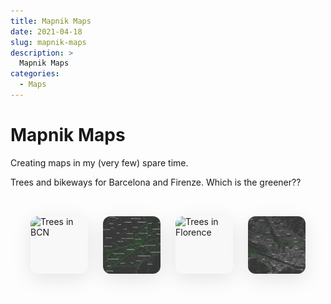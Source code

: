 ```yaml
---
title: Mapnik Maps
date: 2021-04-18
slug: mapnik-maps
description: >
  Mapnik Maps
categories:
  - Maps
---
```

# Mapnik Maps

Creating maps in my (very few) spare time.

Trees and bikeways for Barcelona and Firenze. 
Which is the greener?? 

<style>
    .photo-grid-2025 {
        display: grid;
        grid-template-columns: repeat(2, 1fr);
        gap: 1.5rem;
        max-width: 1200px;
        margin: 0 auto;
        padding: 2rem;
    }
    
    .photo-item {
        position: relative;
        border-radius: 12px;
        overflow: hidden;
        aspect-ratio: 1;
        box-shadow: 0 8px 32px rgba(0,0,0,0.1);
        transition: all 0.3s ease;
        background: #f8f8f8;
        cursor: pointer;
    }
    
    .photo-item:hover {
        transform: translateY(-5px);
        box-shadow: 0 12px 40px rgba(0,0,0,0.15);
    }
    
    .photo-item img {
        width: 100%;
        height: 100%;
        object-fit: cover;
        transition: transform 0.5s ease;
    }
    
    .photo-item:hover img {
        transform: scale(1.03);
    }
    
    .photo-caption {
        position: absolute;
        bottom: 0;
        left: 0;
        right: 0;
        padding: 1.5rem;
        background: linear-gradient(transparent, rgba(0,0,0,0.7));
        color: white;
        opacity: 0;
        transition: opacity 0.3s ease;
    }
    
    .photo-item:hover .photo-caption {
        opacity: 1;
    }
    
    /* Overlay styles */
    .overlay {
        position: fixed;
        top: 0;
        left: 0;
        right: 0;
        bottom: 0;
        background: rgba(0, 0, 0, 0.9);
        display: flex;
        align-items: center;
        justify-content: center;
        z-index: 1000;
        opacity: 0;
        visibility: hidden;
        transition: opacity 0.3s ease;
    }
    
    .overlay.active {
        opacity: 1;
        visibility: visible;
    }
    
    .overlay-img {
        max-width: 90%;
        max-height: 90%;
        object-fit: contain;
        transform: scale(0.9);
        transition: transform 0.3s ease;
    }
    
    .overlay.active .overlay-img {
        transform: scale(1);
    }
    
    .close-btn {
        position: absolute;
        top: 30px;
        right: 30px;
        color: white;
        font-size: 2rem;
        cursor: pointer;
        background: none;
        border: none;
        transition: transform 0.3s ease;
    }
    
    .close-btn:hover {
        transform: rotate(90deg);
    }
    
    @media (min-width: 768px) {
        .photo-grid-2025 {
            grid-template-columns: repeat(4, 1fr);
        }
    }
</style>
<div class="photo-grid-2025">
    <div class="photo-item" onclick="openOverlay('../../images/mapnik_maps_post/bcn_alberi2.jpg', 'Trees in BCN')">
        <img src="../../images/mapnik_maps_post/bcn_alberi2.jpg" alt="Trees in BCN">
        <div class="photo-caption">Trees in BCN</div>
    </div>
    <div class="photo-item" onclick="openOverlay('../../images/mapnik_maps_post/bcn_bici.jpeg', 'Bike Roads in BCN')">
        <img src="../../images/mapnik_maps_post/bcn_bici.jpeg" alt="Bike Roads in BCN">
        <div class="photo-caption">Bike Roads in BCN</div>
    </div>
    <div class="photo-item" onclick="openOverlay('../../images/mapnik_maps_post/firenze_alberi_2.jpeg', 'Trees in Florence')">
        <img src="../../images/mapnik_maps_post/firenze_alberi_2.jpeg" alt="Trees in Florence">
        <div class="photo-caption">Trees in Florence</div>
    </div>
    <div class="photo-item" onclick="openOverlay('../../images/mapnik_maps_post/firenze_bici.jpeg', 'Bike Roads in Florence')">
        <img src="../../images/mapnik_maps_post/firenze_bici.jpeg" alt="Bike Roads in Florence">
        <div class="photo-caption">Bike Roads in Florence</div>
    </div>
</div>
<!-- Image overlay -->
<div class="overlay" id="imageOverlay">
    <button class="close-btn" onclick="closeOverlay()">×</button>
    <img class="overlay-img" id="expandedImg">
    <div class="photo-caption" id="expandedCaption"></div>
</div>

<script>
    function openOverlay(imgSrc, caption) {
        const overlay = document.getElementById('imageOverlay');
        const expandedImg = document.getElementById('expandedImg');
        const expandedCaption = document.getElementById('expandedCaption');
        
        document.getElementById('expandedImg').src = imgSrc;
        document.getElementById('expandedCaption').textContent = caption;
        overlay.classList.add('active');
        document.body.style.overflow = 'hidden'; // Prevent scrolling
    }
    
    function closeOverlay() {
        const overlay = document.getElementById('imageOverlay');
        overlay.classList.remove('active');
        document.body.style.overflow = 'auto'; // Re-enable scrolling
    }
    
    // Close overlay when clicking outside image
    document.getElementById('imageOverlay').addEventListener('click', function(e) {
        if (e.target === this) {
            closeOverlay();
        }
    });
    
    // Close overlay with Escape key
    document.addEventListener('keydown', function(e) {
        if (e.key === 'Escape') {
            closeOverlay();
        }
    });
</script>